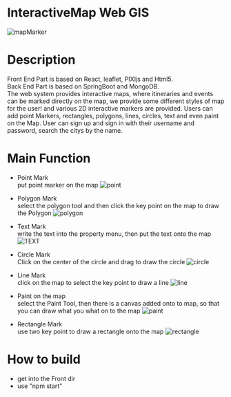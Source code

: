 # InteractiveMap Web GIS
![mapMarker](https://user-images.githubusercontent.com/53630148/189499108-04dbf28c-a176-4906-8605-69fe455a1868.png)

# Description
Front End Part is based on React, leaflet, PIXIjs and Html5.  
Back End Part is based on SpringBoot and MongoDB.  
The web system provides interactive maps, where itineraries and events can be marked directly on the map, we provide some different styles of map for the user! and various 2D interactive markers are provided. 
Users can add point Markers, rectangles, polygons, lines, circles, text and even paint on the Map. User can sign up and sign in with their username and password, 
search the citys by the name. 

# Main Function
- Point Mark  
put point marker on the map
![point](https://user-images.githubusercontent.com/53630148/189499258-bc1cd8ba-1140-4582-89ad-6d7698b6ee3b.gif)

- Polygon Mark  
select the polygon tool and then click the key point on the map to draw the Polygon
![polygon](https://user-images.githubusercontent.com/53630148/189499382-67fff2e5-2f1b-4602-8145-70485cb19472.gif)

- Text Mark  
write the text into the property menu, then put the text onto the map
![TEXT](https://user-images.githubusercontent.com/53630148/189499318-b9cf288c-aee0-4e43-844a-bf5f154d081e.gif)

- Circle Mark  
Click on the center of the circle and drag to draw the circle
![circle](https://user-images.githubusercontent.com/53630148/189499442-55386d20-ffb6-461e-bd14-17e5cf56233a.gif)

- Line Mark    
click on the map to select the key point to draw a line
![line](https://user-images.githubusercontent.com/53630148/189499482-bc079706-3df4-425b-ad49-ead41cf09c5c.gif)

- Paint on the map  
select the Paint Tool, then there is a canvas added onto to map, so that you can draw what you what on to the map
![paint](https://user-images.githubusercontent.com/53630148/189499526-2330ae2a-7211-4e5a-bd32-6e02881c57b1.gif)

- Rectangle Mark  
use two key point to draw a rectangle onto the map
![rectangle](https://user-images.githubusercontent.com/53630148/189499592-7ae7bd2d-a91b-4f42-a6e7-a884cce8d20c.gif)

# How to build
- get into the Front dir
- use "npm start"
